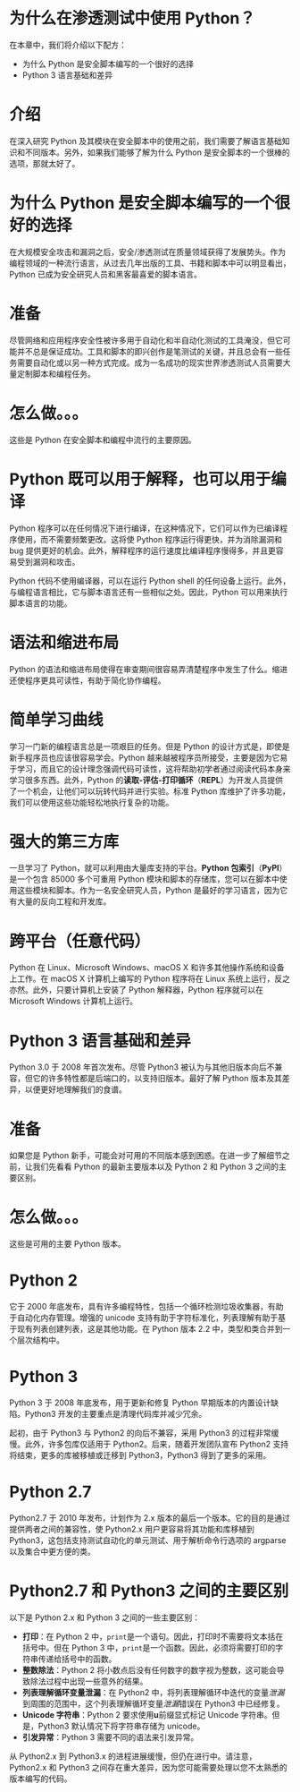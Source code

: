 # 为什么在渗透测试中使用 Python？

在本章中，我们将介绍以下配方：

*   为什么 Python 是安全脚本编写的一个很好的选择
*   Python 3 语言基础和差异

# 介绍

在深入研究 Python 及其模块在安全脚本中的使用之前，我们需要了解语言基础知识和不同版本。另外，如果我们能够了解为什么 Python 是安全脚本的一个很棒的选项，那就太好了。

# 为什么 Python 是安全脚本编写的一个很好的选择

在大规模安全攻击和漏洞之后，安全/渗透测试在质量领域获得了发展势头。作为编程领域的一种流行语言，从过去几年出版的工具、书籍和脚本中可以明显看出，Python 已成为安全研究人员和黑客最喜爱的脚本语言。

# 准备

尽管网络和应用程序安全性被许多用于自动化和半自动化测试的工具淹没，但它可能并不总是保证成功。工具和脚本的即兴创作是笔测试的关键，并且总会有一些任务需要自动化或以另一种方式完成。成为一名成功的现实世界渗透测试人员需要大量定制脚本和编程任务。

# 怎么做。。。

这些是 Python 在安全脚本和编程中流行的主要原因。

# Python 既可以用于解释，也可以用于编译

Python 程序可以在任何情况下进行编译，在这种情况下，它们可以作为已编译程序使用，而不需要频繁更改。这将使 Python 程序运行得更快，并为消除漏洞和 bug 提供更好的机会。此外，解释程序的运行速度比编译程序慢得多，并且更容易受到漏洞和攻击。

Python 代码不使用编译器，可以在运行 Python shell 的任何设备上运行。此外，与编程语言相比，它与脚本语言还有一些相似之处。因此，Python 可以用来执行脚本语言的功能。

# 语法和缩进布局

Python 的语法和缩进布局使得在审查期间很容易弄清楚程序中发生了什么。缩进还使程序更具可读性，有助于简化协作编程。

# 简单学习曲线

学习一门新的编程语言总是一项艰巨的任务。但是 Python 的设计方式是，即使是新手程序员也应该很容易学会。Python 越来越被程序员所接受，主要是因为它易于学习，而且它的设计理念强调代码可读性，这将帮助初学者通过阅读代码本身来学习很多东西。此外，Python 的**读取-评估-打印循环**（**REPL**）为开发人员提供了一个机会，让他们可以玩转代码并进行实验。标准 Python 库维护了许多功能，我们可以使用这些功能轻松地执行复杂的功能。

# 强大的第三方库

一旦学习了 Python，就可以利用由大量库支持的平台。**Python 包索引**（**PyPI**）是一个包含 85000 多个可重用 Python 模块和脚本的存储库，您可以在脚本中使用这些模块和脚本。作为一名安全研究人员，Python 是最好的学习语言，因为它有大量的反向工程和开发库。

# 跨平台（任意代码）

Python 在 Linux、Microsoft Windows、macOS X 和许多其他操作系统和设备上工作。在 macOS X 计算机上编写的 Python 程序将在 Linux 系统上运行，反之亦然。此外，只要计算机上安装了 Python 解释器，Python 程序就可以在 Microsoft Windows 计算机上运行。

# Python 3 语言基础和差异

Python 3.0 于 2008 年首次发布。尽管 Python3 被认为与其他旧版本向后不兼容，但它的许多特性都是后端口的，以支持旧版本。最好了解 Python 版本及其差异，以便更好地理解我们的食谱。

# 准备

如果您是 Python 新手，可能会对可用的不同版本感到困惑。在进一步了解细节之前，让我们先看看 Python 的最新主要版本以及 Python 2 和 Python 3 之间的主要区别。

# 怎么做。。。

这些是可用的主要 Python 版本。

# Python 2

它于 2000 年底发布，具有许多编程特性，包括一个循环检测垃圾收集器，有助于自动化内存管理。增强的 unicode 支持有助于字符标准化，列表理解有助于基于现有列表创建列表，这是其他功能。在 Python 版本 2.2 中，类型和类合并到一个层次结构中。

# Python 3

Python 3 于 2008 年底发布，用于更新和修复 Python 早期版本的内置设计缺陷。Python3 开发的主要重点是清理代码库并减少冗余。

起初，由于 Python3 与 Python2 的向后不兼容，采用 Python3 的过程非常缓慢。此外，许多包库仅适用于 Python2。后来，随着开发团队宣布 Python2 支持将结束，更多的库被移植或迁移到 Python3，Python3 得到了更多的采用。

# Python 2.7

Python2.7 于 2010 年发布，计划作为 2.x 版本的最后一个版本。它的目的是通过提供两者之间的兼容性，使 Python2.x 用户更容易将其功能和库移植到 Python3，这包括支持测试自动化的单元测试、用于解析命令行选项的 argparse 以及集合中更方便的类。

# Python2.7 和 Python3 之间的主要区别

以下是 Python 2.x 和 Python 3 之间的一些主要区别：

*   **打印**：在 Python 2 中，`print`是一个语句。因此，打印时不需要将文本括在括号中。但在 Python 3 中，`print`是一个函数。因此，必须将需要打印的字符串传递给括号中的函数。
*   **整数除法**：Python 2 将小数点后没有任何数字的数字视为整数，这可能会导致除法过程中出现一些意外的结果。
*   **列表理解循环变量泄漏**：在 Python2 中，将列表理解循环中迭代的变量*泄漏*到周围的范围中，这个列表理解循环变量*泄漏*错误在 Python3 中已经修复。
*   **Unicode 字符串**：Python 2 要求使用**u**前缀显式标记 Unicode 字符串。但是，Python3 默认情况下将字符串存储为 unicode。
*   **引发异常**：Python 3 需要不同的语法来引发异常。

从 Python2.x 到 Python3.x 的进程进展缓慢，但仍在进行中。请注意，Python2.x 和 Python3 之间存在重大差异，因为您可能需要处理以您不太熟悉的版本编写的代码。